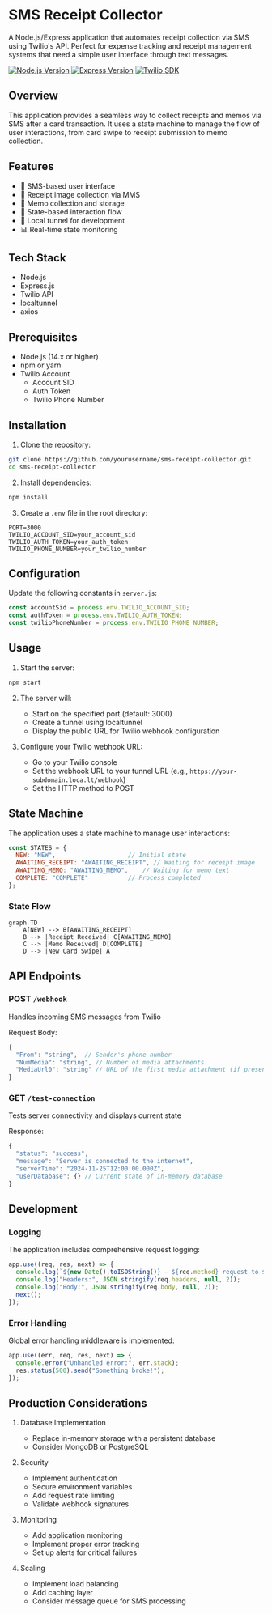 # SMS Receipt Collector

A Node.js/Express application that automates receipt collection via SMS using Twilio's API. Perfect for expense tracking and receipt management systems that need a simple user interface through text messages.

[![Node.js Version](https://img.shields.io/badge/node-%3E%3D14.0.0-brightgreen.svg)](https://nodejs.org/)
[![Express Version](https://img.shields.io/badge/express-%5E4.17.1-blue.svg)](https://expressjs.com/)
[![Twilio SDK](https://img.shields.io/badge/twilio-latest-red.svg)](https://www.twilio.com/)

## Overview

This application provides a seamless way to collect receipts and memos via SMS after a card transaction. It uses a state machine to manage the flow of user interactions, from card swipe to receipt submission to memo collection.

## Features

- 📱 SMS-based user interface
- 📸 Receipt image collection via MMS
- 📝 Memo collection and storage
- 🔄 State-based interaction flow
- 🚀 Local tunnel for development
- 📊 Real-time state monitoring

## Tech Stack

- Node.js
- Express.js
- Twilio API
- localtunnel
- axios

## Prerequisites

- Node.js (14.x or higher)
- npm or yarn
- Twilio Account
  - Account SID
  - Auth Token
  - Twilio Phone Number

## Installation

1. Clone the repository:
```bash
git clone https://github.com/yourusername/sms-receipt-collector.git
cd sms-receipt-collector
```

2. Install dependencies:
```bash
npm install
```

3. Create a `.env` file in the root directory:
```env
PORT=3000
TWILIO_ACCOUNT_SID=your_account_sid
TWILIO_AUTH_TOKEN=your_auth_token
TWILIO_PHONE_NUMBER=your_twilio_number
```

## Configuration

Update the following constants in `server.js`:

```javascript
const accountSid = process.env.TWILIO_ACCOUNT_SID;
const authToken = process.env.TWILIO_AUTH_TOKEN;
const twilioPhoneNumber = process.env.TWILIO_PHONE_NUMBER;
```

## Usage

1. Start the server:
```bash
npm start
```

2. The server will:
   - Start on the specified port (default: 3000)
   - Create a tunnel using localtunnel
   - Display the public URL for Twilio webhook configuration

3. Configure your Twilio webhook URL:
   - Go to your Twilio console
   - Set the webhook URL to your tunnel URL (e.g., `https://your-subdomain.loca.lt/webhook`)
   - Set the HTTP method to POST

## State Machine

The application uses a state machine to manage user interactions:

```javascript
const STATES = {
  NEW: "NEW",                    // Initial state
  AWAITING_RECEIPT: "AWAITING_RECEIPT", // Waiting for receipt image
  AWAITING_MEMO: "AWAITING_MEMO",    // Waiting for memo text
  COMPLETE: "COMPLETE"           // Process completed
};
```

### State Flow

```mermaid
graph TD
    A[NEW] --> B[AWAITING_RECEIPT]
    B --> |Receipt Received| C[AWAITING_MEMO]
    C --> |Memo Received| D[COMPLETE]
    D --> |New Card Swipe| A
```

## API Endpoints

### POST `/webhook`
Handles incoming SMS messages from Twilio

Request Body:
```javascript
{
  "From": "string",  // Sender's phone number
  "NumMedia": "string", // Number of media attachments
  "MediaUrl0": "string" // URL of the first media attachment (if present)
}
```

### GET `/test-connection`
Tests server connectivity and displays current state

Response:
```javascript
{
  "status": "success",
  "message": "Server is connected to the internet",
  "serverTime": "2024-11-25T12:00:00.000Z",
  "userDatabase": {} // Current state of in-memory database
}
```

## Development

### Logging
The application includes comprehensive request logging:

```javascript
app.use((req, res, next) => {
  console.log(`${new Date().toISOString()} - ${req.method} request to ${req.url}`);
  console.log("Headers:", JSON.stringify(req.headers, null, 2));
  console.log("Body:", JSON.stringify(req.body, null, 2));
  next();
});
```

### Error Handling
Global error handling middleware is implemented:

```javascript
app.use((err, req, res, next) => {
  console.error("Unhandled error:", err.stack);
  res.status(500).send("Something broke!");
});
```

## Production Considerations

1. Database Implementation
   - Replace in-memory storage with a persistent database
   - Consider MongoDB or PostgreSQL

2. Security
   - Implement authentication
   - Secure environment variables
   - Add request rate limiting
   - Validate webhook signatures

3. Monitoring
   - Add application monitoring
   - Implement proper error tracking
   - Set up alerts for critical failures

4. Scaling
   - Implement load balancing
   - Add caching layer
   - Consider message queue for SMS processing



